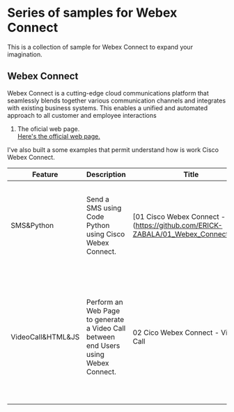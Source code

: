 # Series of samples for Webex Connect
This is a collection of sample for Webex Connect to expand your imagination.

## Webex Connect
Webex Connect is a cutting-edge cloud communications platform that seamlessly blends together various communication channels and integrates with existing business systems. This enables a unified and automated approach to all customer and employee interactions

1. The oficial web page. <br>
[Here's the official web page.](https://www.webex.com/products/cpaas.html)

I've also built a some examples that permit understand how is work Cisco Webex Connect. 

|Feature|Description|Title|Notes|
|---|---|---|---|
| SMS&Python | Send a SMS using Code Python using Cisco Webex Connect.  | [01 Cisco Webex Connect - SMS] (https://github.com/ERICK-ZABALA/01_Webex_Connect_SMS) | Send a Message SMS via Python to your Mobile Phone using Webex Connect. |
| VideoCall&HTML&JS | Perform an Web Page to generate a Video Call between end Users using Webex Connect.  | 02 Cico Webex Connect - Video Call | Perform a video call using a web page in your Desktop and Mobile Phone and Cisco Webex Connect. |
